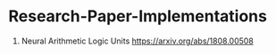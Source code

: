 # Research-Paper-Implementations

1. Neural Arithmetic Logic Units https://arxiv.org/abs/1808.00508

